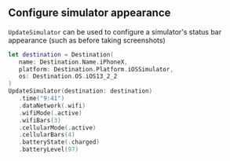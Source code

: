  ## Configure simulator appearance

`UpdateSimulator` can be used to configure a simulator's status bar appearance (such as before taking screenshots)

 ```swift
let destination = Destination(
    name: Destination.Name.iPhoneX,
    platform: Destination.Platform.iOSSimulator,
    os: Destination.OS.iOS13_2_2       
)
UpdateSimulator(destination: destination) 
    .time("9:41")
    .dataNetwork(.wifi)
    .wifiMode(.active)
    .wifiBars(3)
    .cellularMode(.active)
    .cellularBars(4)
    .batteryState(.charged)
    .batteryLevel(97)
```
